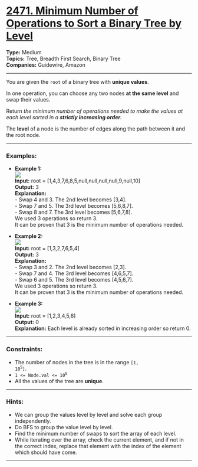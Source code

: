 # [2471. Minimum Number of Operations to Sort a Binary Tree by Level](https://leetcode.com/problems/minimum-number-of-operations-to-sort-a-binary-tree-by-level?envType=daily-question&envId=2024-12-23)

**Type:** Medium <br>
**Topics:** Tree, Breadth First Search, Binary Tree <br>
**Companies:** Guidewire, Amazon
<hr>

You are given the `root` of a binary tree with **unique values**.

In one operation, you can choose any two nodes **at the same level** and swap their values.

Return *the minimum number of operations needed to make the values at each level sorted in a ***strictly increasing order***.*

The **level** of a node is the number of edges along the path between it and the root node.
<hr>

### Examples:
- **Example 1:** <br>
![](https://assets.leetcode.com/uploads/2022/09/18/image-20220918174006-2.png) <br>
**Input:** root = [1,4,3,7,6,8,5,null,null,null,null,9,null,10] <br>
**Output:** 3 <br>
**Explanation:** <br> - Swap 4 and 3. The 2nd level becomes [3,4]. <br> - Swap 7 and 5. The 3rd level becomes [5,6,8,7]. <br> - Swap 8 and 7. The 3rd level becomes [5,6,7,8]. <br> We used 3 operations so return 3. <br> It can be proven that 3 is the minimum number of operations needed.

- **Example 2:** <br>
![](https://assets.leetcode.com/uploads/2022/09/18/image-20220918174026-3.png) <br>
**Input:** root = [1,3,2,7,6,5,4] <br>
**Output:** 3 <br>
**Explanation:** <br> - Swap 3 and 2. The 2nd level becomes [2,3]. <br> - Swap 7 and 4. The 3rd level becomes [4,6,5,7]. <br> - Swap 6 and 5. The 3rd level becomes [4,5,6,7]. <br> We used 3 operations so return 3. <br> It can be proven that 3 is the minimum number of operations needed.

- **Example 3:** <br>
![](https://assets.leetcode.com/uploads/2022/09/18/image-20220918174052-4.png) <br>
**Input:** root = [1,2,3,4,5,6] <br>
**Output:** 0 <br>
**Explanation:** Each level is already sorted in increasing order so return 0.
<hr>

### Constraints:
- The number of nodes in the tree is in the range <code>[1, 10<sup>5</sup>]</code>.
- <code>1 <= Node.val <= 10<sup>5</sup></code>
- All the values of the tree are **unique**.
<hr>

### Hints:
- We can group the values level by level and solve each group independently.
- Do BFS to group the value level by level.
- Find the minimum number of swaps to sort the array of each level.
- While iterating over the array, check the current element, and if not in the correct index, replace that element with the index of the element which should have come.
<hr>